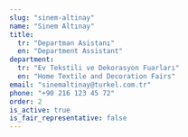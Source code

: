 ```yaml
---
slug: "sinem-altinay"
name: "Sinem Altınay"
title:
  tr: "Departman Asistanı"
  en: "Department Assistant"
department:
  tr: "Ev Tekstili ve Dekorasyon Fuarları"
  en: "Home Textile and Decoration Fairs"
email: "sinemaltinay@turkel.com.tr"
phone: "+90 216 123 45 72"
order: 2
is_active: true
is_fair_representative: false
---
```

